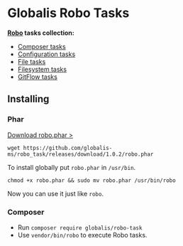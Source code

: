 # Globalis Robo Tasks

**[Robo](http://robo.li) tasks collection:**

* [Composer tasks](docs/Composer.md)
* [Configuration tasks](docs/Configuration.md)
* [File tasks](docs/File.md)
* [Filesystem tasks](docs/Filesystem.md)
* [GitFlow tasks](docs/GitFlow.md)

## Installing

### Phar

[Download robo.phar >](https://github.com/globalis-ms/robo_task/releases/download/1.0.2/robo.phar)

```
wget https://github.com/globalis-ms/robo_task/releases/download/1.0.2/robo.phar
```

To install globally put `robo.phar` in `/usr/bin`.

```
chmod +x robo.phar && sudo mv robo.phar /usr/bin/robo
```

Now you can use it just like `robo`.

### Composer

* Run `composer require globalis/robo-task`
* Use `vendor/bin/robo` to execute Robo tasks.
